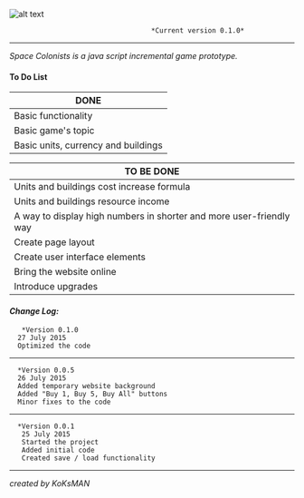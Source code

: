 ![alt text](https://i.imgur.com/tMTnKoH.png)

                                       *Current version 0.1.0*
___

<em> Space Colonists is a java script incremental game prototype. </em>

#### To Do List ####

|    DONE       |
| ------------- |
| Basic functionality|
| Basic game's topic|
| Basic units, currency and buildings|



|    TO BE DONE |
| ------------- |
| Units and buildings cost increase formula|
| Units and buildings resource income|
| A way to display high numbers in shorter and more user-friendly way|
| Create page layout|
| Create user interface elements|
| Bring the website online|
| Introduce upgrades|



#### **_Change Log:_** ####
       *Version 0.1.0
      27 July 2015
      Optimized the code
___
      *Version 0.0.5
      26 July 2015
      Added temporary website background
      Added "Buy 1, Buy 5, Buy All" buttons
      Minor fixes to the code
___

      *Version 0.0.1
       25 July 2015
       Started the project
       Added initial code
       Created save / load functionality

___
*created by KoKsMAN*
